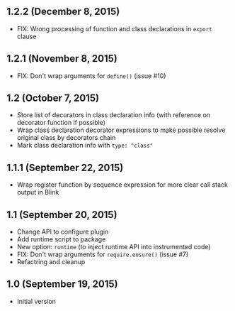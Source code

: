 ## 1.2.2 (December 8, 2015)

- FIX: Wrong processing of function and class declarations in `export` clause

## 1.2.1 (November 8, 2015)

- FIX: Don't wrap arguments for `define()` (issue #10)

## 1.2 (October 7, 2015)

- Store list of decorators in class declaration info (with reference on decorator function if possible)
- Wrap class declaration decorator expressions to make possible resolve original class by decorators chain
- Mark class declaration info with `type: "class"`

## 1.1.1 (September 22, 2015)

- Wrap register function by sequence expression for more clear call stack output in Blink

## 1.1 (September 20, 2015)

- Change API to configure plugin
- Add runtime script to package
- New option: `runtime` (to inject runtime API into instrumented code)
- FIX: Don't wrap arguments for `require.ensure()` (issue #7)
- Refactring and cleanup

## 1.0 (September 19, 2015)

- Initial version
